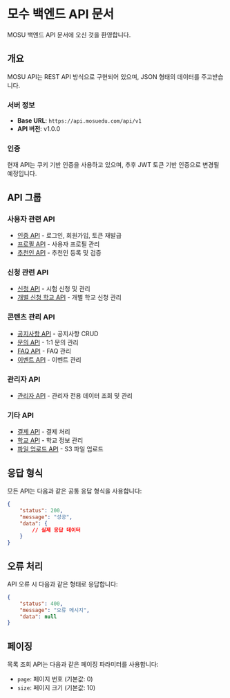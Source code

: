 # 모수 백엔드 API 문서

MOSU 백엔드 API 문서에 오신 것을 환영합니다.

## 개요

MOSU API는 REST API 방식으로 구현되어 있으며, JSON 형태의 데이터를 주고받습니다.

### 서버 정보

-   **Base URL**: `https://api.mosuedu.com/api/v1`
-   **API 버전**: v1.0.0

### 인증

현재 API는 쿠키 기반 인증을 사용하고 있으며, 추후 JWT 토큰 기반 인증으로 변경될 예정입니다.

## API 그룹

### 사용자 관련 API

-   [인증 API](./auth-api) - 로그인, 회원가입, 토큰 재발급
-   [프로필 API](./profile-api) - 사용자 프로필 관리
-   [추천인 API](./recommender-api) - 추천인 등록 및 검증

### 신청 관련 API

-   [신청 API](./application-api) - 시험 신청 및 관리
-   [개별 신청 학교 API](./application-school-api) - 개별 학교 신청 관리

### 콘텐츠 관리 API

-   [공지사항 API](./notice-api) - 공지사항 CRUD
-   [문의 API](./inquiry-api) - 1:1 문의 관리
-   [FAQ API](./faq-api) - FAQ 관리
-   [이벤트 API](./event-api) - 이벤트 관리

### 관리자 API

-   [관리자 API](./admin-api) - 관리자 전용 데이터 조회 및 관리

### 기타 API

-   [결제 API](./payment-api) - 결제 처리
-   [학교 API](./school-api) - 학교 정보 관리
-   [파일 업로드 API](./file-api) - S3 파일 업로드

## 응답 형식

모든 API는 다음과 같은 공통 응답 형식을 사용합니다:

```json
{
    "status": 200,
    "message": "성공",
    "data": {
        // 실제 응답 데이터
    }
}
```

## 오류 처리

API 오류 시 다음과 같은 형태로 응답합니다:

```json
{
    "status": 400,
    "message": "오류 메시지",
    "data": null
}
```

## 페이징

목록 조회 API는 다음과 같은 페이징 파라미터를 사용합니다:

-   `page`: 페이지 번호 (기본값: 0)
-   `size`: 페이지 크기 (기본값: 10)

